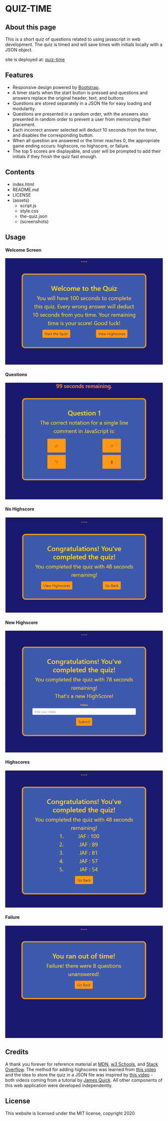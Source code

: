 # QUIZ-TIME

## About this page

This is a short quiz of questions related to using javascript in web development.  The quiz is timed and will save times with initials locally with a JSON object.

site is deployed at: [quiz-time](http://www.jacobaf.com/quiz-time/)

## Features

* Responsive design powered by [Bootstrap](http://getbootstrap.com).
* A timer starts when the start button is pressed and questions and answers replace the original header, text, and buttons
* Questions are stored separately in a JSON file for easy loading and modularity. 
* Questions are presented in a random order, with the answers also presented in random order to prevent a user from memorizing their placement.
* Each incorrect answer selected will deduct 10 seconds from the timer, and disables the corresponding button.
* When all question are answered or the timer reaches 0, the appropriate game ending occurs: highscore, no highscore, or failure.
* The top 5 scores are displayable, and user will be prompted to add their initials if they finish the quiz fast enough.

## Contents

* index.html
* README.md
* LICENSE
* (assets)
    * script.js
    * style.css
    * the-quiz.json
    * (screenshots)

## Usage

#### Welcome Screen
![Wecome screen](./assets/screenshots/welcome.png)

#### Questions
![questions screen](./assets/screenshots/questions.png)

#### No Highscore
![No Highscore screen](./assets/screenshots/no-highscore.png)

#### New Highscore
![New highscore screen](./assets/screenshots/new-highscore.png)

#### Highscores
![Highscores screen](./assets/screenshots/highscores.png)

#### Failure
![Failure screen](./assets/screenshots/failure.png)

## Credits

A thank you forever for reference material at [MDN](https://developer.mozilla.org/en-US/), [w3 Schools](http://w3schools.com), and [Stack Overflow](https://stackoverflow.com/). The method for adding highscores was learned from [this video](https://youtu.be/DFhmNLKwwGw) and the idea to store the quiz in a JSON file was inspired by [this video](https://youtu.be/jK5zzSA2JHI) - both videos coming from a tutorial by [James Quick](https://www.jamesqquick.com/).  All other components of this web application were developed independently.

## License

This website is licensed under the MIT license, copyright 2020